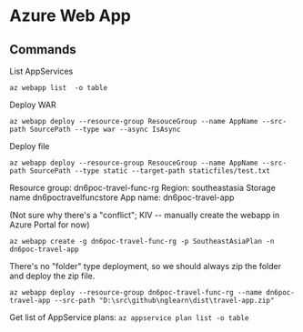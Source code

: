 # Azure Web App


## Commands

List AppServices

`az webapp list  -o table`

Deploy WAR

`az webapp deploy --resource-group ResouceGroup --name AppName --src-path SourcePath --type war --async IsAsync`

Deploy file

`az webapp deploy --resource-group ResouceGroup --name AppName --src-path SourcePath --type static --target-path staticfiles/test.txt`


Resource group: dn6poc-travel-func-rg
Region:         southeastasia
Storage name    dn6poctravelfuncstore
App name:       dn6poc-travel-app


(Not sure why there's a "conflict"; KIV -- manually create the webapp in Azure Portal for now)

`az webapp create -g dn6poc-travel-func-rg -p SoutheastAsiaPlan -n dn6poc-travel-app`

There's no "folder" type deployment, so we should always zip the folder and deploy the zip file.

`az webapp deploy --resource-group dn6poc-travel-func-rg --name dn6poc-travel-app --src-path "D:\src\github\nglearn\dist\travel-app.zip"`


Get list of AppService plans:
`az appservice plan list -o table`
